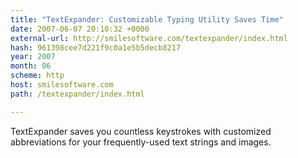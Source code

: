 ```yaml
---
title: "TextExpander: Customizable Typing Utility Saves Time"
date: 2007-06-07 20:10:32 +0000
external-url: http://smilesoftware.com/textexpander/index.html
hash: 961398cee7d221f9c0a1e5b5decb8217
year: 2007
month: 06
scheme: http
host: smilesoftware.com
path: /textexpander/index.html

---
```


TextExpander saves you countless keystrokes with customized abbreviations for your frequently-used text strings and images.
